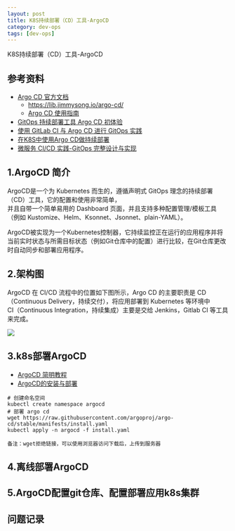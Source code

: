 ```yaml
---
layout: post
title: K8S持续部署（CD）工具-ArgoCD
category: dev-ops
tags: [dev-ops]
---
```


K8S持续部署（CD）工具-ArgoCD

## 参考资料
- [Argo CD 官方文档](https://argo-cd.readthedocs.io/en/stable/)
    - https://lib.jimmysong.io/argo-cd/
    - [Argo CD 使用指南](https://kubeoperator.io/docs/user_manual/argocd/)
- [GitOps 持续部署工具 Argo CD 初体验](https://blog.csdn.net/weixin_40046357/article/details/118447858)
- [使用 GitLab CI 与 Argo CD 进行 GitOps 实践](https://cloud.tencent.com/developer/article/1664073?from=article.detail.1755628)
- [在K8S中使用Argo CD做持续部署](https://cloud.tencent.com/developer/article/1750692?from=article.detail.1664073)
- [微服务 CI/CD 实践-GitOps 完整设计与实现](https://mp.weixin.qq.com/s/MN08YzdpDMYZ5xpQP1ECQQ)

## 1.ArgoCD 简介
ArgoCD是一个为 Kubernetes 而生的，遵循声明式 GitOps 理念的持续部署（CD）工具，它的配置和使用非常简单，      
并且自带一个简单易用的 Dashboard 页面，并且支持多种配置管理/模板工具（例如 Kustomize、Helm、Ksonnet、Jsonnet、plain-YAML）。
  
ArgoCD被实现为一个Kubernetes控制器，它持续监控正在运行的应用程序并将当前实时状态与所需目标状态（例如Git仓库中的配置）进行比较，在Git仓库更改时自动同步和部署应用程序。

## 2.架构图
ArgoCD 在 CI/CD 流程中的位置如下图所示，Argo CD 的主要职责是 CD（Continuous Delivery，持续交付），将应用部署到 Kubernetes 等环境中  
CI（Continuous Integration，持续集成）主要是交给 Jenkins，Gitlab CI 等工具来完成。

![](https://wdsheng0i.github.io/assets/images/2021/argocd/argocd.png)

## 3.k8s部署ArgoCD
- [ArgoCD 简明教程](https://blog.csdn.net/cr7258/article/details/122028096)
- [ArgoCD的安装与部署](https://blog.csdn.net/Jacson__/article/details/124850916)
``` 
# 创建命名空间
kubectl create namespace argocd
# 部署 argo cd
wget https://raw.githubusercontent.com/argoproj/argo-cd/stable/manifests/install.yaml
kubectl apply -n argocd -f install.yaml

备注：wget拒绝链接，可以使用浏览器访问下载后，上传到服务器
```

## 4.离线部署ArgoCD

## 5.ArgoCD配置git仓库、配置部署应用k8s集群

## 问题记录
